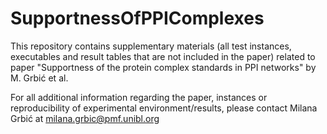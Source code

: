 # SupportnessOfPPIComplexes
This repository contains supplementary materials (all test instances, executables and result tables that are not included in the paper) related to paper "Supportness of the protein complex standards in PPI networks" by M. Grbić et al.

For all additional information regarding the paper, instances or reproducibility of experimental environment/results, please contact Milana Grbić at milana.grbic@pmf.unibl.org
